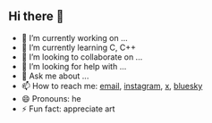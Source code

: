 ## Hi there 👋

- 🔭 I’m currently working on ...
- 🌱 I’m currently learning C, C++
- 👯 I’m looking to collaborate on ...
- 🤔 I’m looking for help with ...
- 💬 Ask me about ...
- 📫 How to reach me: [email](franciscocoelhoaraujo492000@gmail.com), [instagram](https://instagram.com/francisc0.arauj0), [x](https://x.com/Francisc0Araujo), [bluesky](francisc0arauj0.bsky.social)
- 😄 Pronouns: he
- ⚡ Fun fact: appreciate art

